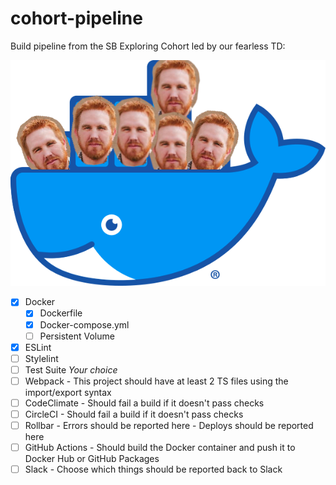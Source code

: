 # cohort-pipeline
Build pipeline from the SB Exploring Cohort led by our fearless TD:

<img src="public/images/tarr.png" alt="Rob Tar in a docker container" />

- [x] Docker
    - [x] Dockerfile
    - [x] Docker-compose.yml
    - [ ] Persistent Volume
- [x] ESLint
- [ ] Stylelint
- [ ] Test Suite *Your choice*
- [ ] Webpack
		- This project should have at least 2 TS files using the import/export syntax
- [ ] CodeClimate
		- Should fail a build if it doesn't pass checks
- [ ] CircleCI
		- Should fail a build if it doesn't pass checks
- [ ] Rollbar
		- Errors should be reported here
		- Deploys should be reported here
- [ ] GitHub Actions
		- Should build the Docker container and push it to Docker Hub or GitHub Packages
- [ ] Slack
		- Choose which things should be reported back to Slack

<!--
Resources used:
- https://dev.to/dariansampare/setting-up-docker-typescript-node-hot-reloading-code-changes-in-a-running-container-2b2f
-->
